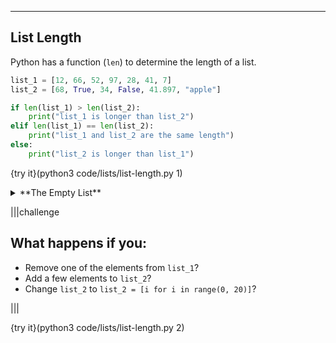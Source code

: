 ---

## List Length

Python has a function (`len`) to determine the length of a list. 

```python
list_1 = [12, 66, 52, 97, 28, 41, 7]
list_2 = [68, True, 34, False, 41.897, "apple"]

if len(list_1) > len(list_2):
    print("list_1 is longer than list_2")
elif len(list_1) == len(list_2):
    print("list_1 and list_2 are the same length")
else:
    print("list_2 is longer than list_1")
```

{try it}(python3 code/lists/list-length.py 1)

<details><summary>**The Empty List**</summary>We already talked about the empty list, `[]`. It is a list with no elements. You can define an empty list with code if `len(my_list) == 0` is true, then the list is an empty list.</details>

|||challenge
## What happens if you:
* Remove one of the elements from `list_1`?
* Add a few elements to `list_2`?
* Change `list_2` to `list_2 = [i for i in range(0, 20)]`?

|||

{try it}(python3 code/lists/list-length.py 2)
